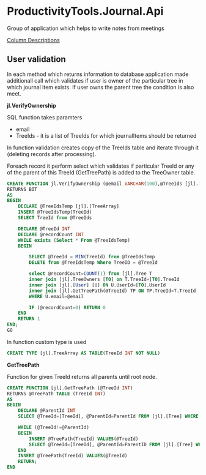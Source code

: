 # ProductivityTools.Journal.Api
Group of application which helps to write notes from meetings 

[Column Descriptions](docs/ColumnDescription.MD)



## User validation

In each method which returns information to database application made additionall call which validates if user is owner of the particular tree in which journal item exists. If user owns the parent tree the condition is also meet. 

**jl.VerifyOwnership**

SQL function takes paramters
- email
- TreeIds - it is a list of TreeIds for which journalItems should be returned

In function validation creates copy of the TreeIds table and iterate through it (deleting records after processing).

Foreach record it perform select which validates if particular TreeId or any of the parent of this TreeId (GetTreePath) is added to the TreeOwner table.

```SQL
CREATE FUNCTION jl.VerifyOwnership (@email VARCHAR(100),@TreeIds [jl].[TreeArray] READONLY)
RETURNS BIT
AS
BEGIN
	DECLARE @TreeIdsTemp [jl].[TreeArray]
	INSERT @TreeIdsTemp(TreeId)
	SELECT TreeId from @TreeIds

	DECLARE @TreeId INT
	DECLARE @recordCount INT
	WHILE exists (Select * From @TreeIdsTemp)
	BEGIN

		SELECT @TreeId = MIN(TreeId) from @TreeIdsTemp
		DELETE from @TreeIdsTemp Where TreeID = @TreeId

		select @recordCount=COUNT(1) from [jl].Tree T
		inner join [jl].TreeOwners [TO] on T.TreeId=[TO].TreeId
		inner join [jl].[User] [U] ON U.UserId=[TO].UserId
		inner join [jl].GetTreePath(@TreeId) TP ON TP.TreeId=T.TreeId
		WHERE U.email=@email

		IF (@recordCount=0) RETURN 0
	END
	RETURN 1
END;
GO
```

In function custom type is used

```SQL
CREATE TYPE [jl].TreeArray AS TABLE(TreeId INT NOT NULL)
```

**GetTreePath**

Function for given TreeId returns all parents until root node.
```SQL
CREATE FUNCTION [jl].GetTreePath (@TreeId INT)
RETURNS @TreePath TABLE (TreeId INT)
AS
BEGIN
	DECLARE @ParentId INT
	SELECT @TreeId=[TreeId], @ParentId=ParentId FROM [jl].[Tree] WHERE TreeId=@TreeId	

	WHILE (@TreeId!=@ParentId)
	BEGIN
		INSERT @TreePath(TreeId) VALUES(@TreeId)
		SELECT @TreeId=[TreeId], @ParentId=ParentID FROM [jl].[Tree] WHERE TreeId=@ParentId
	END
	INSERT @TreePath(TreeId) VALUES(@TreeId)
	RETURN;
END
```
